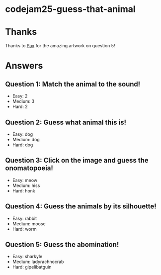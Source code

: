 # codejam25-guess-that-animal


# Thanks
Thanks to [Pax](https://github.com/PaxBritannica) for the amazing artwork on question 5!



# Answers

## Question 1: Match the animal to the sound!
* Easy: 2
* Medium: 3
* Hard: 2

## Question 2: Guess what animal this is!
* Easy: dog
* Medium: dog
* Hard: dog

## Question 3: Click on the image and guess the onomatopoeia!
* Easy: meow
* Medium: hiss
* Hard: honk

## Question 4: Guess the animals by its silhouette!
* Easy: rabbit
* Medium: moose
* Hard: worm

## Question 5: Guess the abomination!
* Easy: sharkyle
* Medium: ladyrachnocrab
* Hard: gipelibatguin
